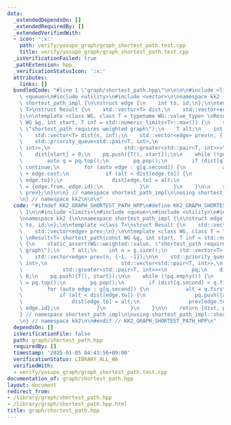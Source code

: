 ```yaml
---
data:
  _extendedDependsOn: []
  _extendedRequiredBy: []
  _extendedVerifiedWith:
  - icon: ':x:'
    path: verify/yosupo_graph/graph_shortest_path.test.cpp
    title: verify/yosupo_graph/graph_shortest_path.test.cpp
  _isVerificationFailed: true
  _pathExtension: hpp
  _verificationStatusIcon: ':x:'
  attributes:
    links: []
  bundledCode: "#line 1 \"graph/shortest_path.hpp\"\n\n\n\n#include <limits>\n#include\
    \ <queue>\n#include <utility>\n#include <vector>\n\nnamespace kk2 {\n\nnamespace\
    \ shortest_path_impl {\n\nstruct edge {\n    int to, id;\n};\n\ntemplate <class\
    \ T>\nstruct Result {\n    std::vector<T> dist;\n    std::vector<edge> prev;\n\
    };\n\ntemplate <class WG, class T = typename WG::value_type> \nResult<T> shortest_path(const\
    \ WG &g, int start, T inf = std::numeric_limits<T>::max()) {\n    static_assert(WG::weighted::value,\
    \ \"shortest_path requires weighted graph\");\n    T alt;\n    int n = g.size();\n\
    \    std::vector<T> dist(n, inf);\n    std::vector<edge> prev(n, {-1, -1});\n\n\
    \    std::priority_queue<std::pair<T, int>,\n                        std::vector<std::pair<T,\
    \ int>>,\n                        std::greater<std::pair<T, int>>>\n        pq;\n\
    \    dist[start] = 0;\n    pq.push({T(), start});\n\n    while (!pq.empty()) {\n\
    \        auto q = pq.top();\n        pq.pop();\n        if (dist[q.second] < q.first)\
    \ continue;\n        for (auto edge : g[q.second]) {\n            alt = q.first\
    \ + edge.cost;\n            if (alt < dist[edge.to]) {\n                pq.push({alt,\
    \ edge.to});\n                dist[edge.to] = alt;\n                prev[edge.to]\
    \ = {edge.from, edge.id};\n            }\n        }\n    }\n\n    return {dist,\
    \ prev};\n}\n\n} // namespace shortest_path_impl\n\nusing shortest_path_impl::shortest_path;\n\
    \n} // namespace kk2\n\n\n"
  code: "#ifndef KK2_GRAPH_SHORTEST_PATH_HPP\n#define KK2_GRAPH_SHORTEST_PATH_HPP\
    \ 1\n\n#include <limits>\n#include <queue>\n#include <utility>\n#include <vector>\n\
    \nnamespace kk2 {\n\nnamespace shortest_path_impl {\n\nstruct edge {\n    int\
    \ to, id;\n};\n\ntemplate <class T>\nstruct Result {\n    std::vector<T> dist;\n\
    \    std::vector<edge> prev;\n};\n\ntemplate <class WG, class T = typename WG::value_type>\
    \ \nResult<T> shortest_path(const WG &g, int start, T inf = std::numeric_limits<T>::max())\
    \ {\n    static_assert(WG::weighted::value, \"shortest_path requires weighted\
    \ graph\");\n    T alt;\n    int n = g.size();\n    std::vector<T> dist(n, inf);\n\
    \    std::vector<edge> prev(n, {-1, -1});\n\n    std::priority_queue<std::pair<T,\
    \ int>,\n                        std::vector<std::pair<T, int>>,\n           \
    \             std::greater<std::pair<T, int>>>\n        pq;\n    dist[start] =\
    \ 0;\n    pq.push({T(), start});\n\n    while (!pq.empty()) {\n        auto q\
    \ = pq.top();\n        pq.pop();\n        if (dist[q.second] < q.first) continue;\n\
    \        for (auto edge : g[q.second]) {\n            alt = q.first + edge.cost;\n\
    \            if (alt < dist[edge.to]) {\n                pq.push({alt, edge.to});\n\
    \                dist[edge.to] = alt;\n                prev[edge.to] = {edge.from,\
    \ edge.id};\n            }\n        }\n    }\n\n    return {dist, prev};\n}\n\n\
    } // namespace shortest_path_impl\n\nusing shortest_path_impl::shortest_path;\n\
    \n} // namespace kk2\n\n#endif // KK2_GRAPH_SHORTEST_PATH_HPP\n"
  dependsOn: []
  isVerificationFile: false
  path: graph/shortest_path.hpp
  requiredBy: []
  timestamp: '2025-01-05 04:43:56+09:00'
  verificationStatus: LIBRARY_ALL_WA
  verifiedWith:
  - verify/yosupo_graph/graph_shortest_path.test.cpp
documentation_of: graph/shortest_path.hpp
layout: document
redirect_from:
- /library/graph/shortest_path.hpp
- /library/graph/shortest_path.hpp.html
title: graph/shortest_path.hpp
---
```

